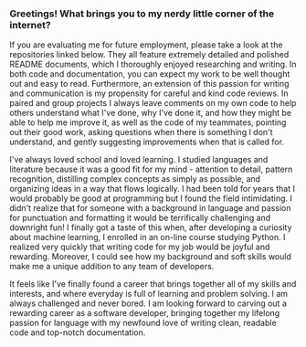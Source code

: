 ### Greetings! What brings you to my nerdy little corner of the internet?

  If you are evaluating me for future employment, please take a look at the repositories linked below. They all feature extremely detailed and polished README documents, which I thoroughly enjoyed researching and writing. In both code and documentation, you can expect my work to be well thought out and easy to read. Furthermore, an extension of this passion for writing and communication is my propensity for careful and kind code reviews. In paired and group projects I always leave comments on my own code to help others understand what I've done, why I've done it, and how they might be able to help me improve it, as well as the code of my teammates, pointing out their good work, asking questions when there is something I don't understand, and gently suggesting improvements when that is called for. 
  
  I've always loved school and loved learning. I studied languages and literature because it was a good fit for my mind - attention to detail, pattern recognition, distilling complex concepts as simply as possible, and organizing ideas in a way that flows logically. I had been told for years that I would probably be good at programming but I found the field intimidating. I didn't realize that for someone with a background in language and passion for punctuation and formatting it would be terrifically challenging and downright fun! I finally got a taste of this when, after developing a curiosity about machine learning, I enrolled in an on-line course studying Python. I realized very quickly that writing code for my job would be joyful and rewarding. Moreover, I could see how my background and soft skills would make me a unique addition to any team of developers. 
  
  It feels like I've finally found a career that brings together all of my skills and interests, and where everyday is full of learning and problem solving. I am always challenged and never bored. I am looking forward to carving out a rewarding career as a software developer, bringing together my lifelong passion for language with my newfound love of writing clean, readable code and top-notch documentation.
